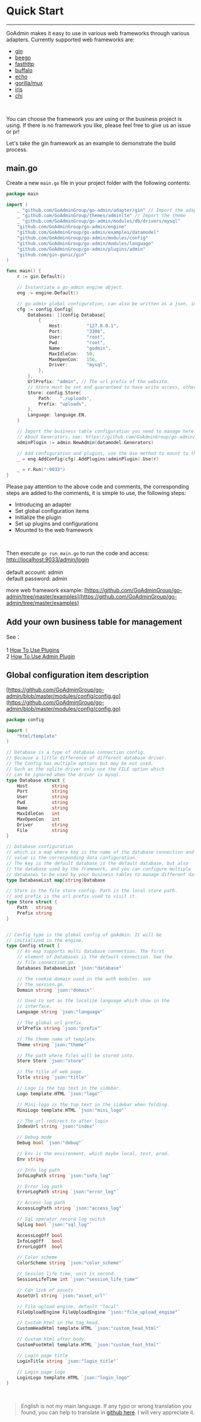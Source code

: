 # Quick Start
---

GoAdmin makes it easy to use in various web frameworks through various adapters. Currently supported web frameworks are:

- [gin](http://github.com/gin-gonic/gin)
- [beego](https://github.com/astaxie/beego)
- [fasthttp](https://github.com/valyala/fasthttp)
- [buffalo](https://github.com/gobuffalo/buffalo)
- [echo](https://github.com/labstack/echo)
- [gorilla/mux](http://github.com/gorilla/mux)
- [iris](https://github.com/kataras/iris)
- [chi](https://github.com/go-chi/chi)

<br>

You can choose the framework you are using or the business project is using. If there is no framework you like, please feel free to give us an issue or pr!

Let's take the gin framework as an example to demonstrate the build process.

## main.go

Create a new ```main.go``` file in your project folder with the following contents:

```go
package main

import (
	_ "github.com/GoAdminGroup/go-admin/adapter/gin" // Import the adapter, it must be imported. If it is not imported, you need to define it yourself.
	_ "github.com/GoAdminGroup/themes/adminlte" // Import the theme
	_ "github.com/GoAdminGroup/go-admin/modules/db/drivers/mysql"
	"github.com/GoAdminGroup/go-admin/engine"
	"github.com/GoAdminGroup/go-admin/examples/datamodel"
	"github.com/GoAdminGroup/go-admin/modules/config"
	"github.com/GoAdminGroup/go-admin/modules/language"
	"github.com/GoAdminGroup/go-admin/plugins/admin"
	"github.com/gin-gonic/gin"
)

func main() {
	r := gin.Default()

	// Instantiate a go-admin engine object.
	eng := engine.Default()

	// go-admin global configuration, can also be written as a json, imported by json.
	cfg := config.Config{
		Databases: []config.Database{
			{
				Host:         "127.0.0.1",
				Port:         "3306",
				User:         "root",
				Pwd:          "root",
				Name:         "godmin",
				MaxIdleCon:   50,
				MaxOpenCon:   150,
				Driver:       "mysql",
			},
		},
		UrlPrefix: "admin", // The url prefix of the website.
		// Store must be set and guaranteed to have write access, otherwise new administrator users cannot be added.
		Store: config.Store{
			Path:   "./uploads",
			Prefix: "uploads",
		},
		Language: language.EN,
	}

	// Import the business table configuration you need to manage here.
	// About Generators，see: https://github.com/GoAdminGroup/go-admin/blob/master/examples/datamodel/tables.go
	adminPlugin := admin.NewAdmin(datamodel.Generators)

	// Add configuration and plugins, use the Use method to mount to the web framework.
	_ = eng.AddConfig(cfg).AddPlugins(adminPlugin).Use(r)

	_ = r.Run(":9033")
}
```

Please pay attention to the above code and comments, the corresponding steps are added to the comments, it is simple to use, the following steps:

- Introducing an adapter
- Set global configuration items
- Initialize the plugin
- Set up plugins and configurations
- Mounted to the web framework

<br>

Then execute ```go run main.go``` to run the code and access: [http://localhost:9033/admin/login](http://localhost:9033/admin/login) <br>
<br>
default account: admin<br>
default password: admin

more web framework example: [https://github.com/GoAdminGroup/go-admin/tree/master/examples](https://github.com/GoAdminGroup/go-admin/tree/master/examples)

## Add your own business table for management

See：<br><br>
1 [How To Use Plugins](plugins/plugins)<br>
2 [How To Use Admin Plugin](plugins/admin)

## Global configuration item description

[https://github.com/GoAdminGroup/go-admin/blob/master/modules/config/config.go](https://github.com/GoAdminGroup/go-admin/blob/master/modules/config/config.go)

```go
package config

import (
	"html/template"
)

// Database is a type of database connection config.
// Because a little difference of different database driver.
// The Config has multiple options but may be not used.
// Such as the sqlite driver only use the FILE option which
// can be ignored when the driver is mysql.
type Database struct {
	Host         string
	Port         string
	User         string
	Pwd          string
	Name         string
	MaxIdleCon   int
	MaxOpenCon   int
	Driver       string
	File         string
}

// Database configuration
// which is a map where key is the name of the database connection and 
// value is the corresponding data configuration.
// The key is the default database is the default database, but also 
// the database used by the framework, and you can configure multiple 
// databases to be used by your business tables to manage different databases.
type DatabaseList map[string]Database

// Store is the file store config. Path is the local store path.
// and prefix is the url prefix used to visit it.
type Store struct {
	Path   string
	Prefix string
}


// Config type is the global config of goAdmin. It will be
// initialized in the engine.
type Config struct {
	// An map supports multi database connection. The first
	// element of Databases is the default connection. See the
	// file connection.go.
	Databases DatabaseList `json:"database"`

	// The cookie domain used in the auth modules. see
	// the session.go.
	Domain string `json:"domain"`

	// Used to set as the localize language which show in the
	// interface.
	Language string `json:"language"`

	// The global url prefix.
	UrlPrefix string `json:"prefix"`

	// The theme name of template.
	Theme string `json:"theme"`

	// The path where files will be stored into.
	Store Store `json:"store"`

	// The title of web page.
	Title string `json:"title"`

	// Logo is the top text in the sidebar.
	Logo template.HTML `json:"logo"`

	// Mini-logo is the top text in the sidebar when folding.
	MiniLogo template.HTML `json:"mini_logo"`

	// The url redirect to after login
	IndexUrl string `json:"index"`

	// Debug mode
	Debug bool `json:"debug"`

	// Env is the environment, which maybe local, test, prod.
	Env string

	// Info log path
	InfoLogPath string `json:"info_log"`

	// Error log path
	ErrorLogPath string `json:"error_log"`

	// Access log path
	AccessLogPath string `json:"access_log"`

	// Sql operator record log switch
	SqlLog bool `json:"sql_log"`

	AccessLogOff bool
	InfoLogOff   bool
	ErrorLogOff  bool

	// Color scheme
	ColorScheme string `json:"color_scheme"`

	// Session life time, unit is second.
	SessionLifeTime int `json:"session_life_time"`

	// Cdn link of assets
	AssetUrl string `json:"asset_url"`

	// File upload engine, default "local"
	FileUploadEngine FileUploadEngine `json:"file_upload_engine"`

	// Custom html in the tag head.
	CustomHeadHtml template.HTML `json:"custom_head_html"`

	// Custom html after body.
	CustomFootHtml template.HTML `json:"custom_foot_html"`

	// Login page title
	LoginTitle string `json:"login_title"`

	// Login page logo
	LoginLogo template.HTML `json:"login_logo"`
}

```

<br>

> English is not my main language. If any typo or wrong translation you found, you can help to translate in [github here](https://github.com/GoAdminGroup/docs). I will very appreciate it.
